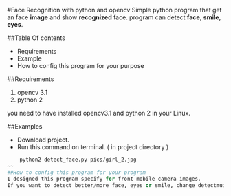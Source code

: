 #Face Recognition with python and opencv
Simple python program that get an face **image** and show **recognized** face. program can detect **face**, **smile**, **eyes**.

##Table Of contents
* Requirements
* Example
* How to config this program for your purpose

##Requirements
1. opencv 3.1
2. python 2

you need to have installed opencv3.1 and python 2 in your Linux.

##Examples
* Download project.
* Run this command on terminal. ( in project directory )
~~~python
    python2 detect_face.py pics/girl_2.jpg
~~
##How to config this program for your program
I designed this program specify for front mobile camera images.
If you want to detect better/more face, eyes or smile, change detectmuiltiscale function parameters values.
